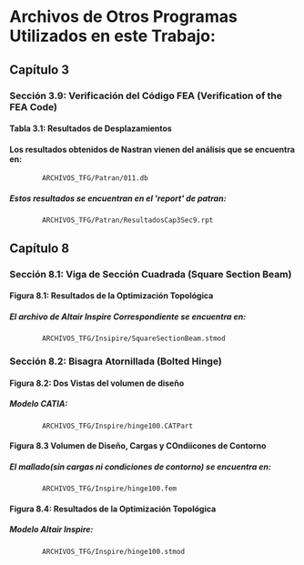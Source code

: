 # Archivos de Otros Programas Utilizados en este Trabajo:


## Capítulo 3
### Sección 3.9: Verificación del Código FEA (Verification of the FEA Code)
#### Tabla 3.1: Resultados de Desplazamientos
#### Los resultados obtenidos de Nastran vienen del análisis que se encuentra en: 
			ARCHIVOS_TFG/Patran/011.db
##### Estos resultados se encuentran en el 'report' de patran: 
			ARCHIVOS_TFG/Patran/ResultadosCap3Sec9.rpt


## Capítulo 8 
### Sección 8.1: Viga de Sección Cuadrada (Square Section Beam) 
#### Figura 8.1: Resultados de la Optimización Topológica
##### El archivo de Altair Inspire Correspondiente se encuentra en:
			ARCHIVOS_TFG/Insipire/SquareSectionBeam.stmod


### Sección 8.2: Bisagra Atornillada (Bolted Hinge)
#### Figura 8.2: Dos Vistas del volumen de diseño 
##### Modelo CATIA:
			ARCHIVOS_TFG/Inspire/hinge100.CATPart

#### Figura 8.3 Volumen de Diseño, Cargas y COndiicones de Contorno
##### El mallado(sin cargas ni condiciones de contorno) se encuentra en: 
			ARCHIVOS_TFG/Inspire/hinge100.fem 

#### Figura 8.4: Resultados de la Optimización Topológica
##### Modelo Altair Inspire:
			ARCHIVOS_TFG/Inspire/hinge100.stmod
